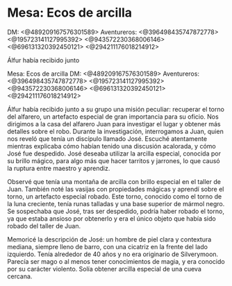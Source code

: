 # Mesa: Ecos de arcilla
DM: <@489209167576301589> 
Aventureros: <@396498435747872778> <@195723141127995392> <@943572230368006146> <@696131320392450121> <@294211176018214912> 

Álfur había recibido junto

Mesa: Ecos de arcilla
DM: <@489209167576301589> 
Aventureros: <@396498435747872778> <@195723141127995392> <@943572230368006146> <@696131320392450121> <@294211176018214912> 

Álfur había recibido junto a su grupo una misión peculiar: recuperar el torno del alfarero, un artefacto especial de gran importancia para su oficio. Nos dirigimos a la casa del alfarero Juan para investigar el lugar y obtener más detalles sobre el robo. Durante la investigación, interrogamos a Juan, quien nos reveló que tenía un discípulo llamado José. Escuché atentamente mientras explicaba cómo habían tenido una discusión acalorada, y cómo José fue despedido. José deseaba utilizar la arcilla especial, conocida por su brillo mágico, para algo más que hacer tarritos y jarrones, lo que causó la ruptura entre maestro y aprendiz.

Observé que tenía una montaña de arcilla con brillo especial en el taller de Juan. También noté las vasijas con propiedades mágicas y aprendí sobre el torno, un artefacto especial robado. Este torno, conocido como el torno de la luna creciente, tenía runas talladas y una base superior de mármol negro. Se sospechaba que José, tras ser despedido, podría haber robado el torno, ya que estaba ansioso por obtenerlo y era el único objeto que había sido robado del taller de Juan.

Memoricé la descripción de José: un hombre de piel clara y contextura mediana, siempre lleno de barro, con una cicatriz en la frente del lado izquierdo. Tenía alrededor de 40 años y no era originario de Silverymoon. Parecía ser mago o al menos tener conocimientos de magia, y era conocido por su carácter violento. Solía obtener arcilla especial de una cueva cercana.

